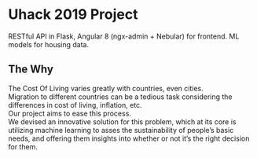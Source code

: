 # Uhack 2019 Project

RESTful API in Flask, Angular 8 (ngx-admin +  Nebular) for frontend. ML models for housing data.

## The Why

The Cost Of Living varies greatly with countries, even cities. <br/>
Migration to different countries can be a tedious task considering the differences in cost of living, inflation, etc. <br/>
Our project aims to ease this process. <br/>
We devised an innovative solution for this problem, which at its core is utilizing machine learning to asses the sustainability of people’s basic needs, and offering them insights into whether or not it’s the right decision for them.
